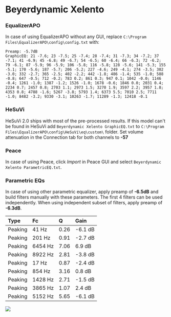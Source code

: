 # Beyerdynamic Xelento

### EqualizerAPO
In case of using EqualizerAPO without any GUI, replace `C:\Program Files\EqualizerAPO\config\config.txt`
with:
```
Preamp: -5.7dB
GraphicEQ: 21 -7.6; 23 -7.5; 25 -7.4; 28 -7.4; 31 -7.3; 34 -7.2; 37 -7.1; 41 -6.9; 45 -6.8; 49 -6.7; 54 -6.5; 60 -6.4; 66 -6.3; 72 -6.2; 79 -6.1; 87 -5.9; 96 -5.9; 106 -5.8; 116 -5.8; 128 -5.6; 141 -5.3; 155 -5.1; 170 -5.6; 187 -5.7; 206 -5.2; 227 -4.6; 249 -4.1; 274 -3.5; 302 -3.0; 332 -2.7; 365 -2.5; 402 -2.2; 442 -1.8; 486 -1.4; 535 -1.0; 588 -0.8; 647 -0.5; 712 -0.2; 783 0.2; 861 0.3; 947 0.1; 1042 -0.0; 1146 -0.4; 1261 -1.0; 1387 -1.2; 1526 -1.0; 1678 -0.6; 1846 0.0; 2031 0.4; 2234 0.7; 2457 0.8; 2703 1.1; 2973 1.5; 3270 1.9; 3597 2.2; 3957 1.8; 4353 0.8; 4788 -1.6; 5267 -3.8; 5793 1.4; 6373 5.5; 7010 2.5; 7711 -1.0; 8482 -3.2; 9330 -3.1; 10263 -1.7; 11289 -1.3; 12418 -0.1
```

### HeSuVi
HeSuVi 2.0 ships with most of the pre-processed results. If this model can't be found in HeSuVi add
`Beyerdynamic Xelento GraphicEQ.txt` to `C:\Program Files\EqualizerAPO\config\HeSuVi\eq\custom\` folder.
Set volume attenuation in the Connection tab for both channels to **-57**

### Peace
In case of using Peace, click *Import* in Peace GUI and select `Beyerdynamic Xelento ParametricEQ.txt`.

### Parametric EQs
In case of using other parametric equalizer, apply preamp of **-6.5dB** and build filters manually
with these parameters. The first 4 filters can be used independently.
When using independent subset of filters, apply preamp of **-6.3dB**.

| Type    | Fc      |    Q | Gain    |
|:--------|:--------|:-----|:--------|
| Peaking | 41 Hz   | 0.26 | -6.1 dB |
| Peaking | 201 Hz  | 0.91 | -2.7 dB |
| Peaking | 6454 Hz | 7.06 | 6.9 dB  |
| Peaking | 8922 Hz | 2.81 | -3.8 dB |
| Peaking | 17 Hz   | 0.87 | -2.4 dB |
| Peaking | 854 Hz  | 3.16 | 0.8 dB  |
| Peaking | 1428 Hz | 2.71 | -1.5 dB |
| Peaking | 3865 Hz | 1.07 | 2.4 dB  |
| Peaking | 5152 Hz | 5.65 | -6.1 dB |

![](https://raw.githubusercontent.com/jaakkopasanen/AutoEq/master/results/oratory1990/usound/Beyerdynamic%20Xelento/Beyerdynamic%20Xelento.png)